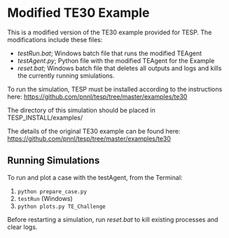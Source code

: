# Modified TE30 Example

This is a modified version of the TE30 example provided for TESP.
The modifications include these files:
- *testRun.bat*; Windows batch file that runs the modified TEAgent
- *testAgent.py*; Python file with the modified TEAgent for the Example
- *reset.bat*; Windows batch file that deletes all outputs and logs and kills the currently running smiulations.

To run the simulation, TESP must be installed according to the instructions here:
https://github.com/pnnl/tesp/tree/master/examples/te30

The directory of this simulation should be placed in TESP_INSTALL/examples/

The details of the original TE30 example can be found here:
https://github.com/pnnl/tesp/tree/master/examples/te30

## Running Simulations
To run and plot a case with the testAgent, from the Terminal:

1. `python prepare_case.py`
2. `testRun` (Windows)
3. `python plots.py TE_Challenge`

Before restarting a simulation, run *reset.bat* to kill existing processes and clear logs.
